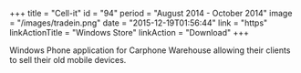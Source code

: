 +++
title = "Cell-it"
id = "94"
period = "August 2014 - October 2014"
image = "/images/tradein.png"
date = "2015-12-19T01:56:44"
link = "https"
linkActionTitle = "Windows Store"
linkAction = "Download"
+++

Windows Phone application for Carphone Warehouse allowing their clients to sell their old mobile devices.
